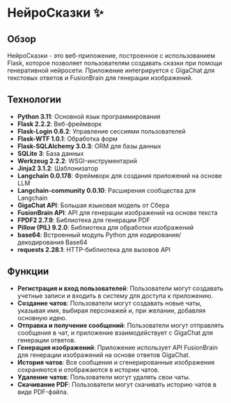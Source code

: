 # НейроСказки &#10024;

## Обзор
НейроСказки - это веб-приложение, построенное с использованием Flask, которое позволяет пользователям создавать сказки при помощи генеративной нейросети. Приложение интегрируется с GigaChat для текстовых ответов и FusionBrain для генерации изображений.

## Технологии
- **Python 3.11**: Основной язык программирования
- **Flask 2.2.2**: Веб-фреймворк
- **Flask-Login 0.6.2**: Управление сессиями пользователей
- **Flask-WTF 1.0.1**: Обработка форм
- **Flask-SQLAlchemy 3.0.3**: ORM для базы данных
- **SQLite 3**: База данных
- **Werkzeug 2.2.2**: WSGI-инструментарий
- **Jinja2 3.1.2**: Шаблонизатор
- **Langchain 0.0.178**: Фреймворк для создания приложений на основе LLM
- **Langchain-community 0.0.10**: Расширения сообщества для Langchain
- **GigaChat API**: Большая языковая модель от Сбера
- **FusionBrain API**: API для генерации изображений на основе текста
- **FPDF2 2.7.9**: Библиотека для генерации PDF
- **Pillow (PIL) 9.2.0**: Библиотека для обработки изображений
- **base64**: Встроенный модуль Python для кодирования/декодирования Base64
- **requests 2.28.1**: HTTP-библиотека для вызовов API

## Функции
- **Регистрация и вход пользователей**: Пользователи могут создавать учетные записи и входить в систему для доступа к приложению.
- **Создание чатов**: Пользователи могут создавать новые чаты, указывая имя, выбирая персонажей и, при желании, добавляя основную идею.
- **Отправка и получение сообщений**: Пользователи могут отправлять сообщения в чат, и приложение взаимодействует с GigaChat для генерации ответов.
- **Генерация изображений**: Приложение использует API FusionBrain для генерации изображений на основе ответов GigaChat.
- **История чатов**: Все сообщения и сгенерированные изображения сохраняются и отображаются в истории чатов.
- **Удаление чатов**: Пользователи могут удалять свои чаты.
- **Скачивание PDF**: Пользователи могут скачивать историю чатов в виде PDF-файла.
